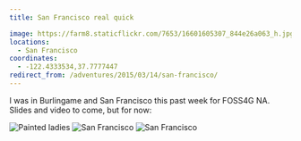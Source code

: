 ```yaml
---
title: San Francisco real quick

image: https://farm8.staticflickr.com/7653/16601605307_844e26a063_h.jpg
locations:
  - San Francisco
coordinates:
  - -122.4333534,37.7777447
redirect_from: /adventures/2015/03/14/san-francisco/
---
```


I was in Burlingame and San Francisco this past week for FOSS4G NA. Slides and video to come, but for now:

<div class="photos">

<img src="https://farm8.staticflickr.com/7653/16601605307_844e26a063_h.jpg"  alt="Painted ladies">

<img src="https://farm8.staticflickr.com/7648/16807769791_70c8c5b93b_h.jpg" class="img-half" alt="San Francisco">

<img src="https://farm9.staticflickr.com/8705/16621315088_3f8d9d1425_h.jpg" class="img-half" alt="San Francisco">
</div>
